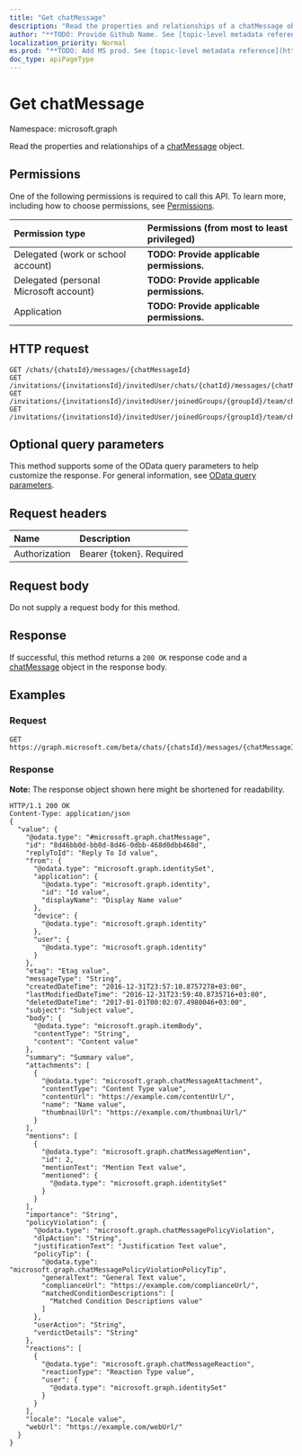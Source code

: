 ```yaml
---
title: "Get chatMessage"
description: "Read the properties and relationships of a chatMessage object."
author: "**TODO: Provide Github Name. See [topic-level metadata reference](https://msgo.azurewebsites.net/add/document/guidelines/metadata.html#topic-level-metadata)**"
localization_priority: Normal
ms.prod: "**TODO: Add MS prod. See [topic-level metadata reference](https://msgo.azurewebsites.net/add/document/guidelines/metadata.html#topic-level-metadata)**"
doc_type: apiPageType
---
```


# Get chatMessage

Namespace: microsoft.graph

Read the properties and relationships of a [chatMessage](../resources/chatmessage.md) object.

## Permissions
One of the following permissions is required to call this API. To learn more, including how to choose permissions, see [Permissions](/concepts/permissions-reference.md).

|Permission type|Permissions (from most to least privileged)|
|:---|:---|
|Delegated (work or school account)|**TODO: Provide applicable permissions.**|
|Delegated (personal Microsoft account)|**TODO: Provide applicable permissions.**|
|Application|**TODO: Provide applicable permissions.**|

## HTTP request
<!-- {
  "blockType": "ignored"
}
-->
``` http
GET /chats/{chatsId}/messages/{chatMessageId}
GET /invitations/{invitationsId}/invitedUser/chats/{chatId}/messages/{chatMessageId}
GET /invitations/{invitationsId}/invitedUser/joinedGroups/{groupId}/team/channels/{channelId}/messages/{chatMessageId}
GET /invitations/{invitationsId}/invitedUser/joinedGroups/{groupId}/team/channels/{channelId}/messages/{chatMessageId}/replies/{chatMessageId}
```

## Optional query parameters
This method supports some of the OData query parameters to help customize the response. For general information, see [OData query parameters](/graph/query-parameters).

## Request headers
|Name|Description|
|:---|:---|
|Authorization|Bearer {token}. Required|

## Request body
Do not supply a request body for this method.

## Response
If successful, this method returns a `200 OK` response code and a [chatMessage](../resources/chatmessage.md) object in the response body.

## Examples

### Request
<!-- {
  "blockType": "request",
  "name": "get_chatmessage"
}
-->
``` http
GET https://graph.microsoft.com/beta/chats/{chatsId}/messages/{chatMessageId}
```

### Response
**Note:** The response object shown here might be shortened for readability.
<!-- {
  "blockType": "response",
  "truncated": true,
  "@odata.type": "microsoft.graph.chatMessage"
}
-->
``` http
HTTP/1.1 200 OK
Content-Type: application/json
{
  "value": {
    "@odata.type": "#microsoft.graph.chatMessage",
    "id": "8d46bb0d-bb0d-8d46-0dbb-468d0dbb468d",
    "replyToId": "Reply To Id value",
    "from": {
      "@odata.type": "microsoft.graph.identitySet",
      "application": {
        "@odata.type": "microsoft.graph.identity",
        "id": "Id value",
        "displayName": "Display Name value"
      },
      "device": {
        "@odata.type": "microsoft.graph.identity"
      },
      "user": {
        "@odata.type": "microsoft.graph.identity"
      }
    },
    "etag": "Etag value",
    "messageType": "String",
    "createdDateTime": "2016-12-31T23:57:10.8757278+03:00",
    "lastModifiedDateTime": "2016-12-31T23:59:40.8735716+03:00",
    "deletedDateTime": "2017-01-01T00:02:07.4980046+03:00",
    "subject": "Subject value",
    "body": {
      "@odata.type": "microsoft.graph.itemBody",
      "contentType": "String",
      "content": "Content value"
    },
    "summary": "Summary value",
    "attachments": [
      {
        "@odata.type": "microsoft.graph.chatMessageAttachment",
        "contentType": "Content Type value",
        "contentUrl": "https://example.com/contentUrl/",
        "name": "Name value",
        "thumbnailUrl": "https://example.com/thumbnailUrl/"
      }
    ],
    "mentions": [
      {
        "@odata.type": "microsoft.graph.chatMessageMention",
        "id": 2,
        "mentionText": "Mention Text value",
        "mentioned": {
          "@odata.type": "microsoft.graph.identitySet"
        }
      }
    ],
    "importance": "String",
    "policyViolation": {
      "@odata.type": "microsoft.graph.chatMessagePolicyViolation",
      "dlpAction": "String",
      "justificationText": "Justification Text value",
      "policyTip": {
        "@odata.type": "microsoft.graph.chatMessagePolicyViolationPolicyTip",
        "generalText": "General Text value",
        "complianceUrl": "https://example.com/complianceUrl/",
        "matchedConditionDescriptions": [
          "Matched Condition Descriptions value"
        ]
      },
      "userAction": "String",
      "verdictDetails": "String"
    },
    "reactions": [
      {
        "@odata.type": "microsoft.graph.chatMessageReaction",
        "reactionType": "Reaction Type value",
        "user": {
          "@odata.type": "microsoft.graph.identitySet"
        }
      }
    ],
    "locale": "Locale value",
    "webUrl": "https://example.com/webUrl/"
  }
}
```

